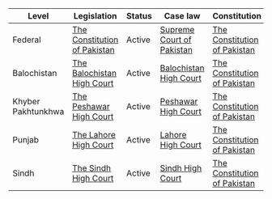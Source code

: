 | Level | Legislation | Status | Case law | Constitution |
|---|---|---|---|---|
| Federal | [The Constitution of Pakistan](https://www.na.gov.pk/uploads/documents/1973constitution.pdf) | Active | [Supreme Court of Pakistan](https://www.supremecourt.gov.pk/) | [The Constitution of Pakistan](https://www.na.gov.pk/uploads/documents/1973constitution.pdf) |
| Balochistan | [The Balochistan High Court](http://www.balochistanhighcourt.gov.pk/) | Active | [Balochistan High Court](http://www.balochistanhighcourt.gov.pk/) | [The Constitution of Pakistan](https://www.na.gov.pk/uploads/documents/1973constitution.pdf) |
| Khyber Pakhtunkhwa | [The Peshawar High Court](https://www.khyberpakhtunkhwahighcourt.gov.pk/) | Active | [Peshawar High Court](https://www.khyberpakhtunkhwahighcourt.gov.pk/) | [The Constitution of Pakistan](https://www.na.gov.pk/uploads/documents/1973constitution.pdf) |
| Punjab | [The Lahore High Court](https://www.lahorehighcourt.gov.pk/) | Active | [Lahore High Court](https://www.lahorehighcourt.gov.pk/) | [The Constitution of Pakistan](https://www.na.gov.pk/uploads/documents/1973constitution.pdf) |
| Sindh | [The Sindh High Court](https://www.sindhhighcourt.gov.pk/) | Active | [Sindh High Court](https://www.sindhhighcourt.gov.pk/) | [The Constitution of Pakistan](https://www.na.gov.pk/uploads/documents/1973constitution.pdf) |